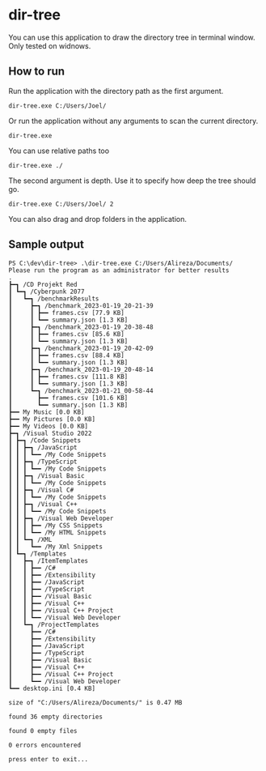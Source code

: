 # dir-tree

You can use this application to draw the directory tree in terminal window. Only tested on widnows.

## How to run

Run the application with the directory path as the first argument.

```
dir-tree.exe C:/Users/Joel/
```

Or run the application without any arguments to scan the current directory.

```
dir-tree.exe
```

You can use relative paths too

```
dir-tree.exe ./
```

The second argument is depth. Use it to specify how deep the tree should go.

```
dir-tree.exe C:/Users/Joel/ 2
```

You can also drag and drop folders in the application.

## Sample output

```
PS C:\dev\dir-tree> .\dir-tree.exe C:/Users/Alireza/Documents/
Please run the program as an administrator for better results
.
┣━┓ /CD Projekt Red
┃ ┗━┓ /Cyberpunk 2077
┃   ┗━┓ /benchmarkResults
┃     ┣━┓ /benchmark_2023-01-19_20-21-39
┃     ┃ ┣━━ frames.csv [77.9 KB]
┃     ┃ ┗━━ summary.json [1.3 KB]
┃     ┣━┓ /benchmark_2023-01-19_20-38-48
┃     ┃ ┣━━ frames.csv [85.6 KB]
┃     ┃ ┗━━ summary.json [1.3 KB]
┃     ┣━┓ /benchmark_2023-01-19_20-42-09
┃     ┃ ┣━━ frames.csv [88.4 KB]
┃     ┃ ┗━━ summary.json [1.3 KB]
┃     ┣━┓ /benchmark_2023-01-19_20-48-14
┃     ┃ ┣━━ frames.csv [111.8 KB]
┃     ┃ ┗━━ summary.json [1.3 KB]
┃     ┗━┓ /benchmark_2023-01-21_00-58-44
┃       ┣━━ frames.csv [101.6 KB]
┃       ┗━━ summary.json [1.3 KB]
┣━━ My Music [0.0 KB]
┣━━ My Pictures [0.0 KB]
┣━━ My Videos [0.0 KB]
┣━┓ /Visual Studio 2022
┃ ┣━┓ /Code Snippets
┃ ┃ ┣━┓ /JavaScript
┃ ┃ ┃ ┗━━ /My Code Snippets
┃ ┃ ┣━┓ /TypeScript
┃ ┃ ┃ ┗━━ /My Code Snippets
┃ ┃ ┣━┓ /Visual Basic
┃ ┃ ┃ ┗━━ /My Code Snippets
┃ ┃ ┣━┓ /Visual C#
┃ ┃ ┃ ┗━━ /My Code Snippets
┃ ┃ ┣━┓ /Visual C++
┃ ┃ ┃ ┗━━ /My Code Snippets
┃ ┃ ┣━┓ /Visual Web Developer
┃ ┃ ┃ ┣━━ /My CSS Snippets
┃ ┃ ┃ ┗━━ /My HTML Snippets
┃ ┃ ┗━┓ /XML
┃ ┃   ┗━━ /My Xml Snippets
┃ ┗━┓ /Templates
┃   ┣━┓ /ItemTemplates
┃   ┃ ┣━━ /C#
┃   ┃ ┣━━ /Extensibility
┃   ┃ ┣━━ /JavaScript
┃   ┃ ┣━━ /TypeScript
┃   ┃ ┣━━ /Visual Basic
┃   ┃ ┣━━ /Visual C++
┃   ┃ ┣━━ /Visual C++ Project
┃   ┃ ┗━━ /Visual Web Developer
┃   ┗━┓ /ProjectTemplates
┃     ┣━━ /C#
┃     ┣━━ /Extensibility
┃     ┣━━ /JavaScript
┃     ┣━━ /TypeScript
┃     ┣━━ /Visual Basic
┃     ┣━━ /Visual C++
┃     ┣━━ /Visual C++ Project
┃     ┗━━ /Visual Web Developer
┗━━ desktop.ini [0.4 KB]

size of "C:/Users/Alireza/Documents/" is 0.47 MB

found 36 empty directories

found 0 empty files

0 errors encountered

press enter to exit...
```